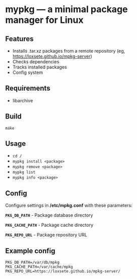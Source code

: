 # mypkg — a minimal package manager for Linux

## Features
- Installs .tar.xz packages from a remote repository (eg, https://loxsete.github.io/mpkg-server)
- Checks dependencies
- Tracks installed packages
- Config system

## Requirements
- libarchive

## Build
```
make
```

## Usage

- `cd /`
- `mypkg install <package>`
- `mypkg remove <package>`
- `mypkg list`               
- `mypkg info <package>`

## Config
Configure settings in **/etc/mpkg.conf** with these parameters:

**`PKG_DB_PATH`** -    Package database directory

**`PKG_CACHE_PATH`** - Package cache directory

**`PKG_REPO_URL`** -   Package repository URL

## Example config
```
PKG_DB_PATH=/var/db/mpkg
PKG_CACHE_PATH=/var/cache/mpkg
PKG_REPO_URL=https://loxsete.github.io/mpkg-server/
```

